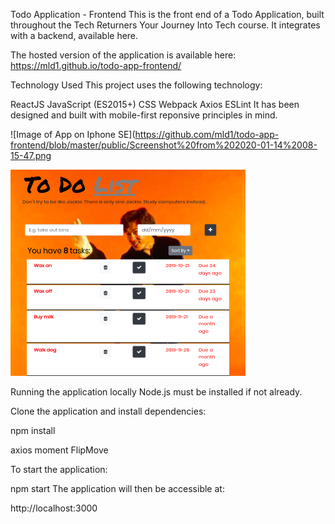 Todo Application - Frontend
This is the front end of a Todo Application, built throughout the Tech Returners Your Journey Into Tech course. It integrates with a backend, available here.

The hosted version of the application is available here: https://mld1.github.io/todo-app-frontend/

Technology Used
This project uses the following technology:

ReactJS
JavaScript (ES2015+)
CSS
Webpack
Axios
ESLint
It has been designed and built with mobile-first reponsive principles in mind.

![Image of App on Iphone SE](https://github.com/mld1/todo-app-frontend/blob/master/public/Screenshot%20from%202020-01-14%2008-15-47.png

![Image of App on Ipad](https://github.com/mld1/todo-app-frontend/blob/master/public/Screenshot%20from%202020-01-14%2008-15-58.png)

Running the application locally
Node.js must be installed if not already.

Clone the application and install dependencies:

npm install

axios
moment
FlipMove

To start the application:

npm start
The application will then be accessible at:

http://localhost:3000
